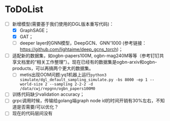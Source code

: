 # ToDoList

- [ ] 新增模型(需要基于我们使用的DGL版本重写代码)：
    - [x] GraphSAGE；
    - [x] GAT；
    - [ ] deeper layer的GNN模型，DeepGCN、GNN'1000 (参考链接：https://github.com/lightaime/deep_gcns_torch)；
- [ ] 适配新的数据集，如ogbn-papers100M, ogbn-mag240M等等（参考钉钉共享文档里的“相关工作整理”）。现在已经有的数据集是ogbn-arxiv和ogbn-products，可以再搞两个更大的数据集。
    - [ ] metis出现OOM问题:yq1机器上运行`python3 simulate/dgl_default_sampling_simulate.py -bs 8000 -ep 1 --world-size 2 --sampling 2-2-2 -d /data/cwj/repgnn/ogbn_papers100M0`
- [ ] 训练代码缺少validation accuracy；
- [ ] grpc调用时候，传输给golang端graph node id的时间开销有30%左右，不知道是否需要/可以优化？
- [ ] 现在的代码层间没有
